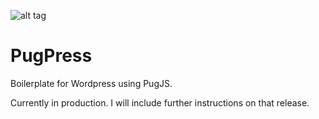 ![alt tag](http://www.jamiethroup.co.uk/pugwp.png)

# PugPress

Boilerplate for Wordpress using PugJS.

Currently in production. I will include further instructions on that release.
